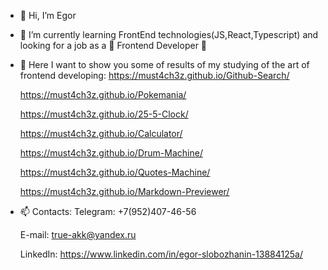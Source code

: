 - 👋 Hi, I’m Egor
- 🌱 I’m currently learning FrontEnd technologies(JS,React,Typescript) and looking for a job as a 💞️ Frontend Developer 💞️
- 👀 Here I want to show you some of results of my studying of the art of frontend developing:
  https://must4ch3z.github.io/Github-Search/
  
  https://must4ch3z.github.io/Pokemania/
  
  https://must4ch3z.github.io/25-5-Clock/
  
  https://must4ch3z.github.io/Calculator/
  
  https://must4ch3z.github.io/Drum-Machine/
  
  https://must4ch3z.github.io/Quotes-Machine/
  
  https://must4ch3z.github.io/Markdown-Previewer/
- 📫 Contacts: 
  Telegram: +7(952)407-46-56
  
  E-mail: true-akk@yandex.ru
  
  LinkedIn: https://www.linkedin.com/in/egor-slobozhanin-13884125a/
